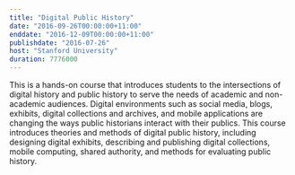 ```yaml
---
title: "Digital Public History"
date: "2016-09-26T00:00:00+11:00"
enddate: "2016-12-09T00:00:00+11:00"
publishdate: "2016-07-26"
host: "Stanford University"
duration: 7776000
---
```


This is a hands-on course that introduces students to the intersections of digital history and public history to serve the needs of academic and non-academic audiences. Digital environments such as social media, blogs, exhibits, digital collections and archives, and mobile applications are changing the ways public historians interact with their publics. This course introduces theories and methods of digital public history, including designing digital exhibits, describing and publishing digital collections, mobile computing, shared authority, and methods for evaluating public history.
